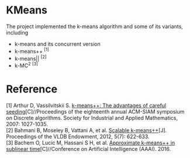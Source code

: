 # KMeans
The project implemented the k-means algorithm and some of its variants, including
* k-means and its concurrent version
* k-means++ <sup>[1]</sup>
* k-means|| <sup>[2]</sup>
* k-MC<sup>2</sup> <sup>[3]</sup>

# Reference
[1] Arthur D, Vassilvitskii S. [k-means++: The advantages of careful seeding](http://theory.stanford.edu/~sergei/papers/kMeansPP-soda.pdf)[C]//Proceedings of the eighteenth annual ACM-SIAM symposium on Discrete algorithms. Society for Industrial and Applied Mathematics, 2007: 1027-1035.  
[2] Bahmani B, Moseley B, Vattani A, et al. [Scalable k-means++](http://theory.stanford.edu/~sergei/papers/vldb12-kmpar.pdf)[J]. Proceedings of the VLDB Endowment, 2012, 5(7): 622-633.  
[3] Bachem O, Lucic M, Hassani S H, et al. [Approximate k-means++ in sublinear time](https://las.inf.ethz.ch/files/bachem16approximate.pdf)[C]//Conference on Artificial Intelligence (AAAI). 2016.  
